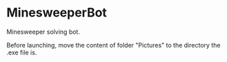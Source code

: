 # MinesweeperBot
Minesweeper solving bot.

Before launching, move the content of folder "Pictures" to the directory the .exe file is.
